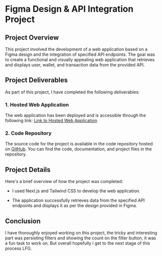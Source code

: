 # Figma Design & API Integration Project

## Project Overview

This project involved the development of a web application based on a Figma design and the integration of specified API endpoints. The goal was to create a functional and visually appealing web application that retrieves and displays user, wallet, and transaction data from the provided API.

## Project Deliverables

As part of this project, I have completed the following deliverables:

### 1. Hosted Web Application

The web application has been deployed and is accessible through the following link: [Link to Hosted Web Application](#insert-link)

### 2. Code Repository

The source code for the project is available in the code repository hosted on [GitHub](https://github.com/addegbenga/stack). You can find the code, documentation, and project files in the repository.

## Project Details

Here's a brief overview of how the project was completed:

- I used Next.js and Tailwind CSS to develop the web application.

- The application successfully retrieves data from the specified API endpoints and displays it as per the design provided in Figma.

## Conclusion

I have thoroughly enjoyed working on this project, the tricky and interesting part was persisting filters and showing the count on the filter button, it was a fun task to work on.
But overall hopefully i get to the next stage of this process LFG.
